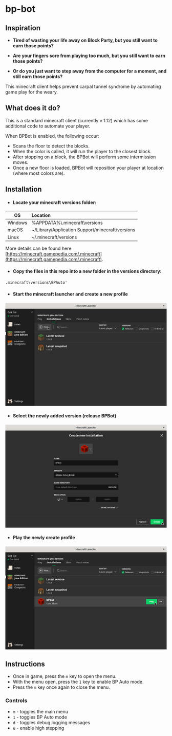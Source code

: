 # bp-bot

## Inspiration
* **Tired of wasting your life away on Block Party, but you still want to earn those points?**

* **Are your fingers sore from playing too much, but you still want to earn those points?**

* **Or do you just want to step away from the computer for a moment, and still earn those points?**

This minecraft client helps prevent carpal tunnel syndrome by automating game play for the weary.

## What does it do?
This is a standard minecraft client (currently v 1.12) which has some additional code to automate your player.

When BPBot is enabled, the following occur:
* Scans the floor to detect the blocks.
* When the color is called, it will run the player to the closest block.
* After stopping on a block, the BPBot will perform some intermission moves.
* Once a new floor is loaded, BPBot will reposition your player at location (where most colors are).

## Installation

* #### Locate your minecraft versions folder:
| OS   |      Location      |
|----------|:-------------|
| Windows |  %APPDATA%\\.minecraft\versions |
| macOS |    ~/Library/Application Support/minecraft/versions   |
| Linux | ~/.minecraft/versions  |

More details can be found here [https://minecraft.gamepedia.com/.minecraft](https://minecraft.gamepedia.com/.minecraft).

* ####  Copy the files in this repo into a new folder in the versions directory:

```
.minecraft\versions\BPAuto'
```

* ####  Start the minecraft launcher and create a new profile
![Create New Profile](img_01.png)

* ####  Select the newly added version (release BPBot)
![Create New Profile](img_02.png)

* ####  Play the newly create profile
![Create New Profile](img_03.png)


## Instructions

* Once in game, press the `m` key to open the menu.  
* With the menu open, press the `1` key to enable BP Auto mode.  
* Press the `m` key once again to close the menu.

### Controls
* `m` - toggles the main menu
* `1` - toggles BP Auto mode
* `d` - toggles debug logging messages
* `u` - enable high stepping
